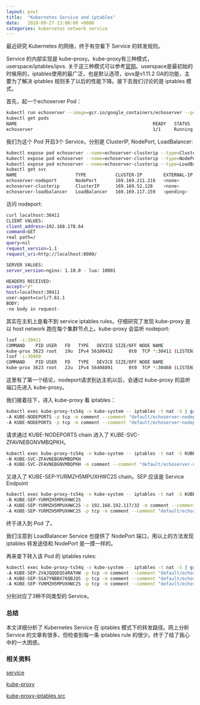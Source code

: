 ```yaml
---
layout: post
title:  "Kubernetes Service and iptables"
date:   2018-09-27 13:00:00 +0800
categories: kubernetes network service
---
```

最近研究 Kubernetes 的网络，终于有空看下 Service 的转发规则。

Service 的内部实现是 kube-proxy。kube-proxy有三种模式，userspace/iptables/ipvs. 关于这三种模式可以参考[官网](https://kubernetes.io/docs/concepts/services-networking/service/)。userspace是最初始的时候用的，iptables使用的最广泛，也是默认选项，ipvs是v1.11.2 GA的功能，主要为了解决 iptables 规则多了以后的性能下降。接下去我们讨论的是 iptables 模式。

首先，起一个echoserver Pod：

```sh
kubectl run echoserver --image=gcr.io/google_containers/echoserver --port=8080
kubectl get pods
NAME                                                   READY   STATUS      RESTARTS   AGE
echoserver                                             1/1     Running     0          3h4m
```

我们为这个 Pod 开启3个 Service，分别是 ClusterIP, NodePort, LoadBalancer:

```sh
kubectl expose pod echoserver --name=echoserver-clusterip --type=ClusterIP
kubectl expose pod echoserver --name=echoserver-clusterip --type=NodePort
kubectl expose pod echoserver --name=echoserver-clusterip --type=LoadBalancer
kubectl get svc
NAME                      TYPE           CLUSTER-IP        EXTERNAL-IP   PORT(S)          AGE
echoserver-nodeport       NodePort       169.169.211.218   <none>        8080:30411/TCP   115m
echoserver-clusterip      ClusterIP      169.169.52.128    <none>        8080/TCP         89m
echoserver-loadbalancer   LoadBalancer   169.169.117.159   <pending>     8080:30460/TCP   28m
```

访问 nodeport:

```sh
curl localhost:30411
CLIENT VALUES:
client_address=192.168.178.64
command=GET
real path=/
query=nil
request_version=1.1
request_uri=http://localhost:8080/

SERVER VALUES:
server_version=nginx: 1.10.0 - lua: 10001

HEADERS RECEIVED:
accept=*/*
host=localhost:30411
user-agent=curl/7.61.1
BODY:
-no body in request-
```

其实在主机上是看不到 service iptables rules。仔细研究了发现 kube-proxy 是以 host network 跑在每个集群节点上。kube-proxy 会监听 nodeport:

```sh
lsof -i:30411
COMMAND    PID USER   FD   TYPE   DEVICE SIZE/OFF NODE NAME
kube-prox 3623 root   19u  IPv4 56100432      0t0  TCP *:30411 (LISTEN)
lsof -i:30460
COMMAND    PID USER   FD   TYPE   DEVICE SIZE/OFF NODE NAME
kube-prox 3623 root   22u  IPv4 56408891      0t0  TCP *:30460 (LISTEN)
```

这里有了第一个结论，nodeport请求到达主机以后，会通过 kube-proxy 的监听端口先进入 kube-proxy。

我们接着往下，进入 kube-proxy 看 iptables：

```sh
kubectl exec kube-proxy-ts54q -n kube-system -- iptables -t nat -S | grep 30411
-A KUBE-NODEPORTS -p tcp -m comment --comment "default/echoserver-nodeport:" -m tcp --dport 30411 -j KUBE-MARK-MASQ
-A KUBE-NODEPORTS -p tcp -m comment --comment "default/echoserver-nodeport:" -m tcp --dport 30411 -j KUBE-SVC-ZFAVNEBGNVMBQPKH
```

请求通过 KUBE-NODEPORTS chain 进入了 KUBE-SVC-ZFAVNEBGNVMBQPKH。

```sh
kubectl exec kube-proxy-ts54q -n kube-system -- iptables -t nat -S KUBE-SVC-ZFAVNEBGNVMBQPKH
-N KUBE-SVC-ZFAVNEBGNVMBQPKH
-A KUBE-SVC-ZFAVNEBGNVMBQPKH -m comment --comment "default/echoserver-nodeport:" -j KUBE-SEP-YURMZH5MPUXHWC2S
```

又进入了 KUBE-SEP-YURMZH5MPUXHWC2S chain。SEP 应该是 Service Endpoint

```sh
kubectl exec kube-proxy-ts54q -n kube-system -- iptables -t nat -S KUBE-SEP-YURMZH5MPUXHWC2S
-N KUBE-SEP-YURMZH5MPUXHWC2S
-A KUBE-SEP-YURMZH5MPUXHWC2S -s 192.168.192.117/32 -m comment --comment "default/echoserver-nodeport:" -j KUBE-MARK-MASQ
-A KUBE-SEP-YURMZH5MPUXHWC2S -p tcp -m comment --comment "default/echoserver-nodeport:" -m tcp -j DNAT --to-destination 192.168.192.117:8080
```

终于进入到 Pod 了。

我们注意到 LoadBalancer Service 也提供了 NodePort 端口，用以上的方法发现 iptables 转发途径和 NodePort 是一摸一样的。

再来查下转入该 Pod 的 iptables rules:

```sh
kubectl exec kube-proxy-ts54q -n kube-system -- iptables -t nat -S | grep 192.168.192.117:8080
-A KUBE-SEP-2YAJQQQEQS4RATHW -p tcp -m comment --comment "default/echoserver-loadbalancer:" -m tcp -j DNAT --to-destination 192.168.192.117:8080
-A KUBE-SEP-SSA7YNBBX76QBJQ5 -p tcp -m comment --comment "default/echoserver-clusterip:" -m tcp -j DNAT --to-destination 192.168.192.117:8080
-A KUBE-SEP-YURMZH5MPUXHWC2S -p tcp -m comment --comment "default/echoserver-nodeport:" -m tcp -j DNAT --to-destination 192.168.192.117:8080
```

分别对应了3种不同类型的 Service。

### 总结

本文详细分析了 Kubernetes Service 在 iptables 模式下的转发路径。网上分析 Service 的文章有很多，但检查到每一条 iptables rule 的很少。终于了结了我心中的一大困惑。



### 相关资料

[service](https://kubernetes.io/docs/concepts/services-networking/service/)  

[kube-proxy](https://kubernetes.io/docs/reference/command-line-tools-reference/kube-proxy/)  

[kube-proxy-iptables src](https://github.com/kubernetes/kubernetes/blob/master/pkg/proxy/iptables/proxier.go)

